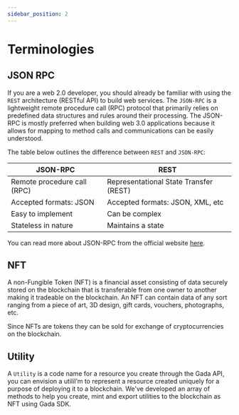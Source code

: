 ```yaml
---
sidebar_position: 2
---
```


# Terminologies

## JSON RPC
If you are a web 2.0 developer, you should already be familiar with using the `REST` architecture (RESTful API) to build web services. The `JSON-RPC` is a lightweight remote procedure call (RPC) protocol that primarily relies on predefined data structures and rules around their processing. The JSON-RPC is mostly preferred when building web 3.0 applications because it allows for mapping to method calls and communications can be easily understood.

The table below outlines the difference between `REST` and `JSON-RPC`:

| JSON-RPC                        |  REST                                  |
|---------------------------------|----------------------------------------|
| Remote procedure call (RPC)     | Representational State Transfer (REST) |
| Accepted formats: JSON          | Accepted formats: JSON, XML, etc       |
| Easy to implement               | Can be complex                         |
| Stateless in nature             | Maintains a state                      |

You can read more about JSON-RPC from the official website [here](https://www.jsonrpc.org/specification).
## NFT
A non-Fungible Token (NFT) is a financial asset consisting of data securely stored on the blockchain that is transferable from one owner to another making it tradeable on the blockchain. An NFT can contain data of any sort ranging from a piece of art, 3D design, gift cards, vouchers, photographs, etc.

Since NFTs are tokens they can be sold for exchange of cryptocurrencies on the blockchain.

## Utility
A `Utility` is a code name for a resource you create through the Gada API, you can envision a utiliI’m to represent a resource created uniquely for a purpose of deploying it to a blockchain. We've developed an array of methods to help you create, mint and export utilities to the blockchain as NFT using Gada SDK.
